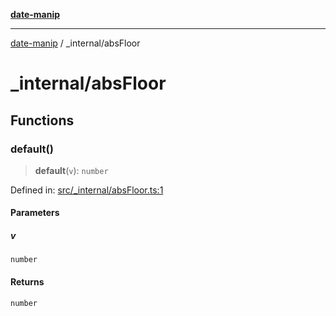 [**date-manip**](../index.md)

***

[date-manip](../modules.md) / \_internal/absFloor

# \_internal/absFloor

## Functions

### default()

> **default**(`v`): `number`

Defined in: [src/\_internal/absFloor.ts:1](https://github.com/fengxinming/date-manip/blob/12d12a4c2a3486e81330ba529f3fb8271142d945/src/_internal/absFloor.ts#L1)

#### Parameters

##### v

`number`

#### Returns

`number`
